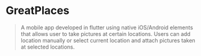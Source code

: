 # GreatPlaces

> A mobile app developed in flutter using native iOS/Android elements that allows user to take pictures at certain locations.
> Users can add location manually or select current location and attach pictures taken at selected locations.
